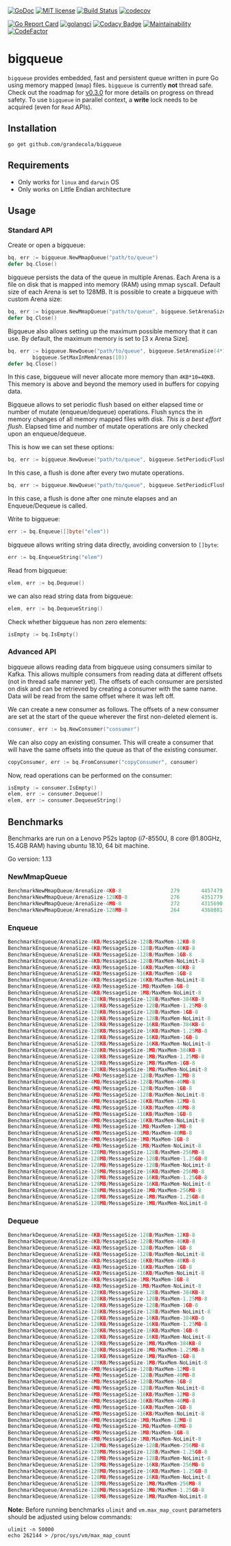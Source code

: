 [![GoDoc](https://godoc.org/github.com/grandecola/bigqueue?status.svg)](https://godoc.org/github.com/grandecola/bigqueue) [![MIT license](http://img.shields.io/badge/license-MIT-brightgreen.svg)](http://opensource.org/licenses/MIT) [![Build Status](https://travis-ci.com/grandecola/bigqueue.svg?branch=master)](https://travis-ci.com/grandecola/bigqueue) [![codecov](https://codecov.io/gh/grandecola/bigqueue/branch/master/graph/badge.svg)](https://codecov.io/gh/grandecola/bigqueue)

 [![Go Report Card](https://goreportcard.com/badge/github.com/grandecola/bigqueue)](https://goreportcard.com/report/github.com/grandecola/bigqueue) [![golangci](https://golangci.com/badges/github.com/grandecola/bigqueue.svg)](https://golangci.com/r/github.com/grandecola/bigqueue) [![Codacy Badge](https://api.codacy.com/project/badge/Grade/9933553bc3fb433d8d007cd917a64d90)](https://www.codacy.com/app/mangalaman93/bigqueue?utm_source=github.com&amp;utm_medium=referral&amp;utm_content=grandecola/bigqueue&amp;utm_campaign=Badge_Grade) [![Maintainability](https://api.codeclimate.com/v1/badges/b3e1b2f184edd8150ddd/maintainability)](https://codeclimate.com/github/grandecola/bigqueue/maintainability) [![CodeFactor](https://www.codefactor.io/repository/github/grandecola/bigqueue/badge)](https://www.codefactor.io/repository/github/grandecola/bigqueue)

# bigqueue

`bigqueue` provides embedded, fast and persistent queue written in pure Go using
memory mapped (`mmap`) files. `bigqueue` is currently **not** thread safe. Check
out the roadmap for [v0.3.0](https://github.com/grandecola/bigqueue/milestone/4)
for more details on progress on thread safety. To use `bigqueue` in parallel
context, a **write** lock needs to be acquired (even for `Read` APIs).

## Installation
```
go get github.com/grandecola/bigqueue
```

## Requirements
* Only works for `linux` and `darwin` OS
* Only works on Little Endian architecture

## Usage

### Standard API
Create or open a bigqueue:
```go
bq, err := bigqueue.NewMmapQueue("path/to/queue")
defer bq.Close()
```

bigqueue persists the data of the queue in multiple Arenas.
Each Arena is a file on disk that is mapped into memory (RAM)
using mmap syscall. Default size of each Arena is set to 128MB.
It is possible to create a bigqueue with custom Arena size:
```go
bq, err := bigqueue.NewMmapQueue("path/to/queue", bigqueue.SetArenaSize(4*1024))
defer bq.Close()
```

Bigqueue also allows setting up the maximum possible memory that it
can use. By default, the maximum memory is set to [3 x Arena Size].
```go
bq, err := bigqueue.NewQueue("path/to/queue", bigqueue.SetArenaSize(4*1024),
	    bigqueue.SetMaxInMemArenas(10))
defer bq.Close()
```
In this case, bigqueue will never allocate more memory than `4KB*10=40KB`. This
memory is above and beyond the memory used in buffers for copying data.

Bigqueue allows to set periodic flush based on either elapsed time or number
of mutate (enqueue/dequeue) operations. Flush syncs the in memory changes of all
memory mapped files with disk. *This is a best effort flush*. Elapsed time and
number of mutate operations are only checked upon an enqueue/dequeue.

This is how we can set these options:
```go
bq, err := bigqueue.NewQueue("path/to/queue", bigqueue.SetPeriodicFlushOps(2))
```
In this case, a flush is done after every two mutate operations.

```go
bq, err := bigqueue.NewQueue("path/to/queue", bigqueue.SetPeriodicFlushDuration(time.Minute))
```
In this case, a flush is done after one minute elapses and an Enqueue/Dequeue is called.

Write to bigqueue:
```go
err := bq.Enqueue([]byte("elem"))
```

bigqueue allows writing string data directly, avoiding conversion to `[]byte`:
```go
err := bq.EnqueueString("elem")
```

Read from bigqueue:
```go
elem, err := bq.Dequeue()
```

we can also read string data from bigqueue:
```go
elem, err := bq.DequeueString()
```

Check whether bigqueue has non zero elements:
```go
isEmpty := bq.IsEmpty()
```

### Advanced API
bigqueue allows reading data from bigqueue using consumers similar to Kafka. This allows
multiple consumers from reading data at different offsets (not in thread safe manner yet).
The offsets of each consumer are persisted on disk and can be retrieved by creating a
consumer with the same name. Data will be read from the same offset where it was left off.

We can create a new consumer as follows. The offsets of a new consumer are set at the
start of the queue wherever the first non-deleted element is.
```go
consumer, err := bq.NewConsumer("consumer")
```

We can also copy an existing consumer. This will create a consumer that will have the
same offsets into the queue as that of the existing consumer.
```go
copyConsumer, err := bq.FromConsumer("copyConsumer", consumer)
```

Now, read operations can be performed on the consumer:
```go
isEmpty := consumer.IsEmpty()
elem, err := consumer.Dequeue()
elem, err := consumer.DequeueString()
```

## Benchmarks

Benchmarks are run on a Lenovo P52s laptop (i7-8550U, 8 core @1.80GHz, 15.4GB RAM)
having ubuntu 18.10, 64 bit machine.

Go version: 1.13

### NewMmapQueue
```go
BenchmarkNewMmapQueue/ArenaSize-4KB-8         	     279	   4457479 ns/op	    2429 B/op	      43 allocs/op
BenchmarkNewMmapQueue/ArenaSize-128KB-8       	     276	   4351779 ns/op	    2432 B/op	      43 allocs/op
BenchmarkNewMmapQueue/ArenaSize-4MB-8         	     272	   4315690 ns/op	    2429 B/op	      43 allocs/op
BenchmarkNewMmapQueue/ArenaSize-128MB-8       	     264	   4368081 ns/op	    2430 B/op	      43 allocs/op
```

### Enqueue
```go
BenchmarkEnqueue/ArenaSize-4KB/MessageSize-128B/MaxMem-12KB-8         	 1209154	       983 ns/op	      52 B/op	       1 allocs/op
BenchmarkEnqueue/ArenaSize-4KB/MessageSize-128B/MaxMem-40KB-8         	 1232470	       993 ns/op	      52 B/op	       1 allocs/op
BenchmarkEnqueue/ArenaSize-4KB/MessageSize-128B/MaxMem-1GB-8          	 1340344	       916 ns/op	      52 B/op	       1 allocs/op
BenchmarkEnqueue/ArenaSize-4KB/MessageSize-128B/MaxMem-NoLimit-8      	 1310674	       917 ns/op	      52 B/op	       1 allocs/op
BenchmarkEnqueue/ArenaSize-4KB/MessageSize-16KB/MaxMem-40KB-8         	   10000	    111495 ns/op	    2487 B/op	      49 allocs/op
BenchmarkEnqueue/ArenaSize-4KB/MessageSize-16KB/MaxMem-1GB-8          	   12082	     99689 ns/op	    2463 B/op	      49 allocs/op
BenchmarkEnqueue/ArenaSize-4KB/MessageSize-16KB/MaxMem-NoLimit-8      	   12202	     98691 ns/op	    2455 B/op	      49 allocs/op
BenchmarkEnqueue/ArenaSize-4KB/MessageSize-1MB/MaxMem-1GB-8           	     192	   6331195 ns/op	  157534 B/op	    3073 allocs/op
BenchmarkEnqueue/ArenaSize-4KB/MessageSize-1MB/MaxMem-NoLimit-8       	     186	   6323666 ns/op	  155235 B/op	    3073 allocs/op
BenchmarkEnqueue/ArenaSize-128KB/MessageSize-128B/MaxMem-384KB-8      	 5513988	       219 ns/op	      32 B/op	       1 allocs/op
BenchmarkEnqueue/ArenaSize-128KB/MessageSize-128B/MaxMem-1.25MB-8     	 5216648	       221 ns/op	      32 B/op	       1 allocs/op
BenchmarkEnqueue/ArenaSize-128KB/MessageSize-128B/MaxMem-1GB-8        	 5916529	       205 ns/op	      32 B/op	       1 allocs/op
BenchmarkEnqueue/ArenaSize-128KB/MessageSize-128B/MaxMem-NoLimit-8    	 5902616	       204 ns/op	      32 B/op	       1 allocs/op
BenchmarkEnqueue/ArenaSize-128KB/MessageSize-16KB/MaxMem-384KB-8      	   82014	     14913 ns/op	     107 B/op	       2 allocs/op
BenchmarkEnqueue/ArenaSize-128KB/MessageSize-16KB/MaxMem-1.25MB-8     	   83192	     14671 ns/op	     107 B/op	       2 allocs/op
BenchmarkEnqueue/ArenaSize-128KB/MessageSize-16KB/MaxMem-1GB-8        	   93020	     13877 ns/op	     107 B/op	       2 allocs/op
BenchmarkEnqueue/ArenaSize-128KB/MessageSize-16KB/MaxMem-NoLimit-8    	   91248	     13667 ns/op	     107 B/op	       2 allocs/op
BenchmarkEnqueue/ArenaSize-128KB/MessageSize-1MB/MaxMem-384KB-8       	    1224	    942900 ns/op	    4893 B/op	      97 allocs/op
BenchmarkEnqueue/ArenaSize-128KB/MessageSize-1MB/MaxMem-1.25MB-8      	    1251	    935153 ns/op	    4886 B/op	      97 allocs/op
BenchmarkEnqueue/ArenaSize-128KB/MessageSize-1MB/MaxMem-1GB-8         	    1363	    890850 ns/op	    4861 B/op	      97 allocs/op
BenchmarkEnqueue/ArenaSize-128KB/MessageSize-1MB/MaxMem-NoLimit-8     	    1350	    843793 ns/op	    4863 B/op	      97 allocs/op
BenchmarkEnqueue/ArenaSize-4MB/MessageSize-128B/MaxMem-12MB-8         	 6291542	       185 ns/op	      32 B/op	       1 allocs/op
BenchmarkEnqueue/ArenaSize-4MB/MessageSize-128B/MaxMem-40MB-8         	 5953832	       187 ns/op	      32 B/op	       1 allocs/op
BenchmarkEnqueue/ArenaSize-4MB/MessageSize-128B/MaxMem-1GB-8          	 6454640	       179 ns/op	      32 B/op	       1 allocs/op
BenchmarkEnqueue/ArenaSize-4MB/MessageSize-128B/MaxMem-NoLimit-8      	 6096469	       179 ns/op	      32 B/op	       1 allocs/op
BenchmarkEnqueue/ArenaSize-4MB/MessageSize-16KB/MaxMem-12MB-8         	  101112	     11337 ns/op	      34 B/op	       1 allocs/op
BenchmarkEnqueue/ArenaSize-4MB/MessageSize-16KB/MaxMem-40MB-8         	  102528	     11392 ns/op	      34 B/op	       1 allocs/op
BenchmarkEnqueue/ArenaSize-4MB/MessageSize-16KB/MaxMem-1GB-8          	  111819	     11127 ns/op	      34 B/op	       1 allocs/op
BenchmarkEnqueue/ArenaSize-4MB/MessageSize-16KB/MaxMem-NoLimit-8      	  112003	     10867 ns/op	      34 B/op	       1 allocs/op
BenchmarkEnqueue/ArenaSize-4MB/MessageSize-1MB/MaxMem-12MB-8          	    1711	    700932 ns/op	     178 B/op	       4 allocs/op
BenchmarkEnqueue/ArenaSize-4MB/MessageSize-1MB/MaxMem-40MB-8          	    1630	    735637 ns/op	     178 B/op	       4 allocs/op
BenchmarkEnqueue/ArenaSize-4MB/MessageSize-1MB/MaxMem-1GB-8           	    1510	    683575 ns/op	     179 B/op	       4 allocs/op
BenchmarkEnqueue/ArenaSize-4MB/MessageSize-1MB/MaxMem-NoLimit-8       	    1647	    751768 ns/op	     178 B/op	       4 allocs/op
BenchmarkEnqueue/ArenaSize-128MB/MessageSize-128B/MaxMem-256MB-8      	 6570226	       183 ns/op	      32 B/op	       1 allocs/op
BenchmarkEnqueue/ArenaSize-128MB/MessageSize-128B/MaxMem-1.25GB-8     	 6649483	       181 ns/op	      32 B/op	       1 allocs/op
BenchmarkEnqueue/ArenaSize-128MB/MessageSize-128B/MaxMem-NoLimit-8    	 6607172	       179 ns/op	      32 B/op	       1 allocs/op
BenchmarkEnqueue/ArenaSize-128MB/MessageSize-16KB/MaxMem-256MB-8      	   93114	     11044 ns/op	      32 B/op	       1 allocs/op
BenchmarkEnqueue/ArenaSize-128MB/MessageSize-16KB/MaxMem-1.25GB-8     	  113638	     11125 ns/op	      32 B/op	       1 allocs/op
BenchmarkEnqueue/ArenaSize-128MB/MessageSize-16KB/MaxMem-NoLimit-8    	  112514	     10783 ns/op	      32 B/op	       1 allocs/op
BenchmarkEnqueue/ArenaSize-128MB/MessageSize-1MB/MaxMem-256MB-8       	    1702	    721401 ns/op	      36 B/op	       1 allocs/op
BenchmarkEnqueue/ArenaSize-128MB/MessageSize-1MB/MaxMem-1.25GB-8      	    1831	    767649 ns/op	      36 B/op	       1 allocs/op
BenchmarkEnqueue/ArenaSize-128MB/MessageSize-1MB/MaxMem-NoLimit-8     	    1670	    703520 ns/op	      36 B/op	       1 allocs/op
```

### Dequeue
```go
BenchmarkDequeue/ArenaSize-4KB/MessageSize-128B/MaxMem-12KB-8         	    1000	      1455 ns/op	      96 B/op	       3 allocs/op
BenchmarkDequeue/ArenaSize-4KB/MessageSize-128B/MaxMem-40KB-8         	    5000	      5540 ns/op	     467 B/op	      16 allocs/op
BenchmarkDequeue/ArenaSize-4KB/MessageSize-128B/MaxMem-1GB-8          	    5000	        58.7 ns/op	       0 B/op	       0 allocs/op
BenchmarkDequeue/ArenaSize-4KB/MessageSize-128B/MaxMem-NoLimit-8      	    5000	        67.3 ns/op	       0 B/op	       0 allocs/op
BenchmarkDequeue/ArenaSize-4KB/MessageSize-16KB/MaxMem-40KB-8         	     100	    372351 ns/op	   32789 B/op	    1165 allocs/op
BenchmarkDequeue/ArenaSize-4KB/MessageSize-16KB/MaxMem-1GB-8          	    2000	       184 ns/op	       0 B/op	       0 allocs/op
BenchmarkDequeue/ArenaSize-4KB/MessageSize-16KB/MaxMem-NoLimit-8      	    3000	       188 ns/op	       0 B/op	       0 allocs/op
BenchmarkDequeue/ArenaSize-4KB/MessageSize-1MB/MaxMem-1GB-8           	     500	       501 ns/op	       0 B/op	       0 allocs/op
BenchmarkDequeue/ArenaSize-4KB/MessageSize-1MB/MaxMem-NoLimit-8       	     500	       507 ns/op	       0 B/op	       0 allocs/op
BenchmarkDequeue/ArenaSize-128KB/MessageSize-128B/MaxMem-384KB-8      	    5000	        99.7 ns/op	       0 B/op	       0 allocs/op
BenchmarkDequeue/ArenaSize-128KB/MessageSize-128B/MaxMem-1.25MB-8     	    5000	        64.4 ns/op	       0 B/op	       0 allocs/op
BenchmarkDequeue/ArenaSize-128KB/MessageSize-128B/MaxMem-1GB-8        	    5000	        75.9 ns/op	       0 B/op	       0 allocs/op
BenchmarkDequeue/ArenaSize-128KB/MessageSize-128B/MaxMem-NoLimit-8    	    5000	        70.2 ns/op	       0 B/op	       0 allocs/op
BenchmarkDequeue/ArenaSize-128KB/MessageSize-16KB/MaxMem-384KB-8      	     100	      5444 ns/op	     135 B/op	       4 allocs/op
BenchmarkDequeue/ArenaSize-128KB/MessageSize-16KB/MaxMem-1.25MB-8     	     100	      4769 ns/op	      52 B/op	       1 allocs/op
BenchmarkDequeue/ArenaSize-128KB/MessageSize-16KB/MaxMem-1GB-8        	    3000	       138 ns/op	       0 B/op	       0 allocs/op
BenchmarkDequeue/ArenaSize-128KB/MessageSize-16KB/MaxMem-NoLimit-8    	    3000	       146 ns/op	       0 B/op	       0 allocs/op
BenchmarkDequeue/ArenaSize-128KB/MessageSize-1MB/MaxMem-384KB-8       	     100	    795956 ns/op	   65072 B/op	    2322 allocs/op
BenchmarkDequeue/ArenaSize-128KB/MessageSize-1MB/MaxMem-1.25MB-8      	     100	    822750 ns/op	   65072 B/op	    2322 allocs/op
BenchmarkDequeue/ArenaSize-128KB/MessageSize-1MB/MaxMem-1GB-8         	    1000	       373 ns/op	       0 B/op	       0 allocs/op
BenchmarkDequeue/ArenaSize-128KB/MessageSize-1MB/MaxMem-NoLimit-8     	    1000	       381 ns/op	       0 B/op	       0 allocs/op
BenchmarkDequeue/ArenaSize-4MB/MessageSize-128B/MaxMem-12MB-8         	    5000	        65.2 ns/op	       0 B/op	       0 allocs/op
BenchmarkDequeue/ArenaSize-4MB/MessageSize-128B/MaxMem-40MB-8         	    5000	        68.5 ns/op	       0 B/op	       0 allocs/op
BenchmarkDequeue/ArenaSize-4MB/MessageSize-128B/MaxMem-1GB-8          	    5000	        60.3 ns/op	       0 B/op	       0 allocs/op
BenchmarkDequeue/ArenaSize-4MB/MessageSize-128B/MaxMem-NoLimit-8      	    5000	        64.5 ns/op	       0 B/op	       0 allocs/op
BenchmarkDequeue/ArenaSize-4MB/MessageSize-16KB/MaxMem-12MB-8         	    3000	      2669 ns/op	       3 B/op	       0 allocs/op
BenchmarkDequeue/ArenaSize-4MB/MessageSize-16KB/MaxMem-40MB-8         	    5000	      2732 ns/op	       4 B/op	       0 allocs/op
BenchmarkDequeue/ArenaSize-4MB/MessageSize-16KB/MaxMem-1GB-8          	    3000	       150 ns/op	       0 B/op	       0 allocs/op
BenchmarkDequeue/ArenaSize-4MB/MessageSize-16KB/MaxMem-NoLimit-8      	    3000	       134 ns/op	       0 B/op	       0 allocs/op
BenchmarkDequeue/ArenaSize-4MB/MessageSize-1MB/MaxMem-12MB-8          	     100	    122439 ns/op	     563 B/op	      18 allocs/op
BenchmarkDequeue/ArenaSize-4MB/MessageSize-1MB/MaxMem-40MB-8          	     100	    130529 ns/op	     480 B/op	      16 allocs/op
BenchmarkDequeue/ArenaSize-4MB/MessageSize-1MB/MaxMem-1GB-8           	    2000	    212331 ns/op	    7781 B/op	     277 allocs/op
BenchmarkDequeue/ArenaSize-4MB/MessageSize-1MB/MaxMem-NoLimit-8       	    2000	       219 ns/op	       0 B/op	       0 allocs/op
BenchmarkDequeue/ArenaSize-128MB/MessageSize-128B/MaxMem-256MB-8      	    5000	        63.1 ns/op	       0 B/op	       0 allocs/op
BenchmarkDequeue/ArenaSize-128MB/MessageSize-128B/MaxMem-1.25GB-8     	    5000	        62.9 ns/op	       0 B/op	       0 allocs/op
BenchmarkDequeue/ArenaSize-128MB/MessageSize-128B/MaxMem-NoLimit-8    	    5000	        71.0 ns/op	       0 B/op	       0 allocs/op
BenchmarkDequeue/ArenaSize-128MB/MessageSize-16KB/MaxMem-256MB-8      	    3000	       149 ns/op	       0 B/op	       0 allocs/op
BenchmarkDequeue/ArenaSize-128MB/MessageSize-16KB/MaxMem-1.25GB-8     	    5000	       134 ns/op	       0 B/op	       0 allocs/op
BenchmarkDequeue/ArenaSize-128MB/MessageSize-16KB/MaxMem-NoLimit-8    	    3000	       133 ns/op	       0 B/op	       0 allocs/op
BenchmarkDequeue/ArenaSize-128MB/MessageSize-1MB/MaxMem-256MB-8       	    2000	    131369 ns/op	      10 B/op	       0 allocs/op
BenchmarkDequeue/ArenaSize-128MB/MessageSize-1MB/MaxMem-1.25GB-8      	    2000	    115991 ns/op	       6 B/op	       0 allocs/op
BenchmarkDequeue/ArenaSize-128MB/MessageSize-1MB/MaxMem-NoLimit-8     	    2000	       205 ns/op	       0 B/op	       0 allocs/op
```

**Note:** Before running benchmarks `ulimit` and `vm.max_map_count` parameters should be adjusted using below commands:
```
ulimit -n 50000
echo 262144 > /proc/sys/vm/max_map_count
```
